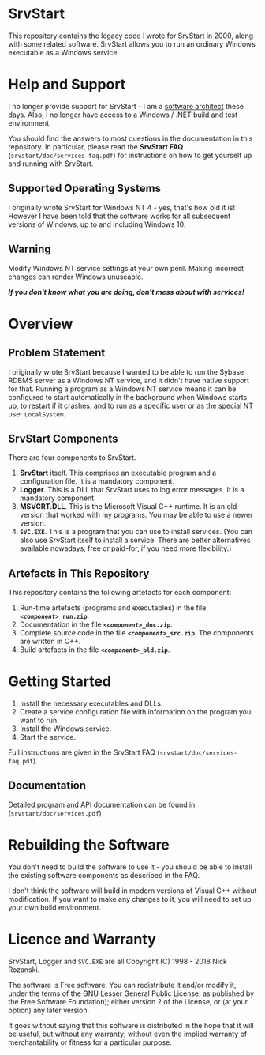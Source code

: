 # SrvStart
This repository contains the legacy code I wrote for SrvStart in 2000, along with some related software.
SrvStart allows you to run an ordinary Windows executable as a Windows service.

# Help and Support
I no longer provide support for SrvStart -
I am a [software architect](https://www.viewpoints-and-perspectives.info) these days.
Also, I no longer have access to a Windows / .NET build and test environment.

You should find the answers to most questions in the documentation in this repository.
In particular, please read the **SrvStart FAQ** (`srvstart/doc/services-faq.pdf`) for instructions on how to get yourself up and running with SrvStart.

## Supported Operating Systems
I originally wrote SrvStart for Windows NT 4 - yes, that's how old it is!
However I have been told that the software works for all subsequent versions of Windows,
up to and including Windows 10.

## Warning
Modify Windows NT service settings at your own peril. Making incorrect changes can render Windows unuseable.

**_If you don't know what you are doing, don't mess about with services!_**

# Overview

## Problem Statement
I originally wrote SrvStart because I wanted to be able to run the Sybase RDBMS server as a Windows NT service,
and it didn't have native support for that.
Running a program as a Windows NT service means it can be configured to start automatically in the background when Windows starts up,
to restart if it crashes, and to run as a specific user or as the special NT user `LocalSystem`.

## SrvStart Components
There are four components to SrvStart.

1. **SrvStart** itself. This comprises an executable program and a configuration file.
   It is a mandatory component.
1. **Logger**. This is a DLL that SrvStart uses to log error messages.
   It is a mandatory component.
1. **MSVCRT.DLL**. This is the Microsoft Visual C++ runtime.
   It is an old version that worked with my programs.
   You may be able to use a newer version.
1. **`SVC.EXE`**. This is a program that you can use to install services.
   (You can also use SrvStart itself to install a service.
   There are better alternatives available nowadays, free or paid-for, if you need more flexibility.)

## Artefacts in This Repository
This repository contains the following artefacts for each component:

1. Run-time artefacts (programs and executables) in the file **_`<component>`_`_run.zip`**.
1. Documentation in the file **_`<component>`_`_doc.zip`**.
1. Complete source code in the file **_`<component>`_`_src.zip`**. The components are written in C++.
1. Build artefacts in the file **_`<component>`_`_bld.zip`**.

# Getting Started
1. Install the necessary executables and DLLs.
1. Create a service configuration file with information on the program you want to run.
1. Install the Windows service.
1. Start the service.

Full  instructions are given in the SrvStart FAQ (`srvstart/doc/services-faq.pdf`).

## Documentation
Detailed program and API documentation can be found in (`srvstart/doc/services.pdf`)

# Rebuilding the Software
You don't need to build the software to use it - you should be able to install the existing software components as described in the FAQ.

I don't think the software will build in modern versions of Visual C++ without modification.
If you want to make any changes to it, you will need to set up your own build environment.

# Licence and Warranty
SrvStart, Logger and `SVC.EXE` are all Copyright (C) 1998 - 2018 Nick Rozanski.

The software is Free software.
You can redistribute it and/or modify it, under the terms of the GNU Lesser General Public License, as published by the Free Software Foundation);
either version 2 of the License, or (at your option) any later version.

It goes without saying that this software is distributed in the hope that it will be useful, but without any warranty;
without even the implied warranty of merchantability or fitness for a particular purpose.

